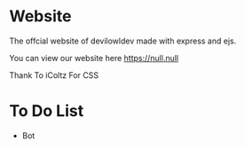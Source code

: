 # Website
The offcial website of devilowldev made with express and ejs.

You can view our website here https://null.null

Thank To iColtz For CSS

# To Do List
- Bot
